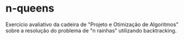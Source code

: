 # n-queens
Exercício avaliativo da cadeira de "Projeto e Otimização de Algoritmos" sobre a resolução do problema de "n rainhas" utilizando backtracking.
